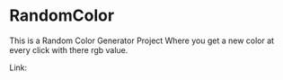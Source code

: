 # RandomColor
This is a Random Color Generator Project Where you get a new color at every click with there rgb value.

Link: 
